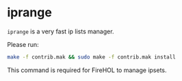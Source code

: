 # iprange

`iprange` is a very fast ip lists manager.

Please run:

```bash
make -f contrib.mak && sudo make -f contrib.mak install
```

This command is required for FireHOL to manage ipsets.

